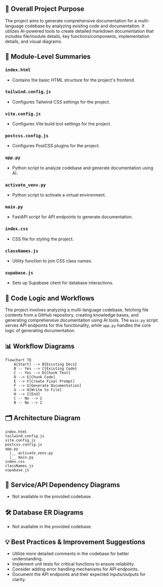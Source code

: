 ## 🎯 Overall Project Purpose
The project aims to generate comprehensive documentation for a multi-language codebase by analyzing existing code and documentation. It utilizes AI-powered tools to create detailed markdown documentation that includes file/module details, key functions/components, implementation details, and visual diagrams.

## 🧩 Module-Level Summaries
### `index.html`
- Contains the basic HTML structure for the project's frontend.
### `tailwind.config.js`
- Configures Tailwind CSS settings for the project.
### `vite.config.js`
- Configures Vite build tool settings for the project.
### `postcss.config.js`
- Configures PostCSS plugins for the project.
### `app.py`
- Python script to analyze codebase and generate documentation using AI.
### `activate_venv.py`
- Python script to activate a virtual environment.
### `main.py`
- FastAPI script for API endpoints to generate documentation.
### `index.css`
- CSS file for styling the project.
### `classNames.js`
- Utility function to join CSS class names.
### `supabase.js`
- Sets up Supabase client for database interactions.

## 🧠 Code Logic and Workflows
The project involves analyzing a multi-language codebase, fetching file contents from a GitHub repository, creating knowledge bases, and generating comprehensive documentation using AI tools. The `main.py` script serves API endpoints for this functionality, while `app.py` handles the core logic of generating documentation.

## 📊 Workflow Diagrams
```mermaid
flowchart TD
    A[Start] --> B{Existing Docs}
    B -- Yes --> C{Existing Code}
    C -- Yes --> D[Chunk Text]
    D --> E[Chunk Code]
    E --> F[Create Final Prompt]
    F --> G[Generate Documentation]
    G --> H[Write to File]
    H --> I[End]
    C -- No --> I
    B -- No --> I
```

## 🗂️ Architecture Diagram
```
index.html
tailwind.config.js
vite.config.js
postcss.config.js
app.py
  |__ activate_venv.py
  |__ main.py
index.css
classNames.js
supabase.js
```

## 🧬 Service/API Dependency Diagrams
- Not available in the provided codebase.

## 🛠️ Database ER Diagrams
- Not available in the provided codebase.

## 💡 Best Practices & Improvement Suggestions
- Utilize more detailed comments in the codebase for better understanding.
- Implement unit tests for critical functions to ensure reliability.
- Consider adding error handling mechanisms for API endpoints.
- Document the API endpoints and their expected inputs/outputs for clarity.